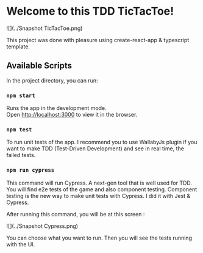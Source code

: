 # Welcome to this TDD TicTacToe!

![](../Snapshot TicTacToe.png)

This project was done with pleasure using create-react-app & typescript template.

## Available Scripts

In the project directory, you can run:

### `npm start`

Runs the app in the development mode.\
Open [http://localhost:3000](http://localhost:3000) to view it in the browser.

### `npm test`

To run unit tests of the app. I recommend you to use WallabyJs plugin if you want to make TDD (Test-Driven Development) and see
in real time, the failed tests.

### `npm run cypress`

This command will run Cypress. A next-gen tool that is well used for TDD. You will find e2e tests of the game and also component testing.
Component testing is the new way to make unit tests with Cypress. I did it with Jest & Cypress. 

After running this command, you will be at this screen :

![](../Snapshot Cypress.png)

You can choose what you want to run. Then you will see the tests running with the UI.


